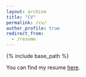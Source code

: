 ```yaml
---
layout: archive
title: "CV"
permalink: /cv/
author_profile: true
redirect_from:
  - /resume
---
```


{% include base_path %}

You can find my resume [here](http://Houdanait.github.io/files/Resume_Houda_Phd_Intern.pdf).
